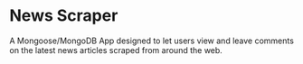 # News Scraper
A Mongoose/MongoDB App designed to let users view and leave comments on the latest news articles scraped from around the web.
